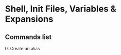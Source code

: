 <h1>Shell, Init Files, Variables & Expansions</h1>

<h2>Commands list</h2>

<section>
0. Create an alias
